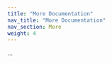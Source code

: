 ```yaml
---
title: "More Documentation"
nav_title: "More Documentation"
nav_section: More
weight: 4
---
```


...